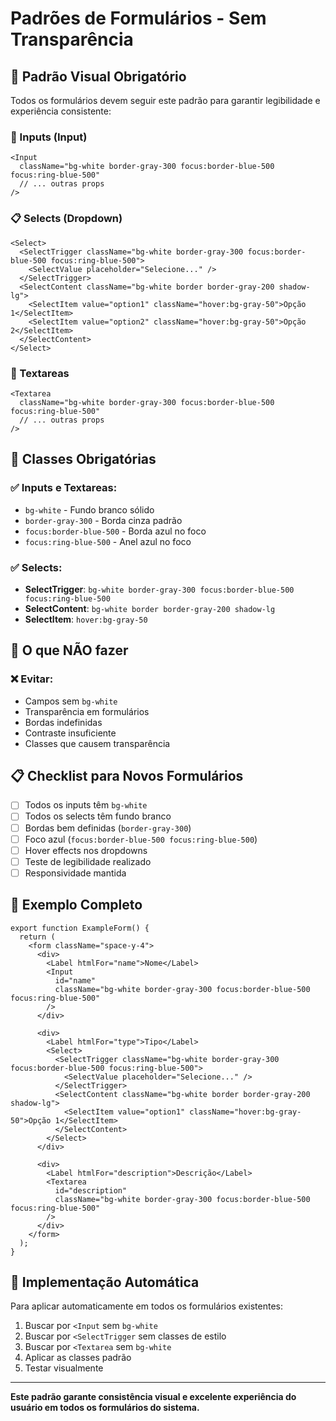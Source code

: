 # Padrões de Formulários - Sem Transparência

## 🎨 Padrão Visual Obrigatório

Todos os formulários devem seguir este padrão para garantir legibilidade e experiência consistente:

### 📝 Inputs (Input)
```tsx
<Input 
  className="bg-white border-gray-300 focus:border-blue-500 focus:ring-blue-500"
  // ... outras props
/>
```

### 📋 Selects (Dropdown)
```tsx
<Select>
  <SelectTrigger className="bg-white border-gray-300 focus:border-blue-500 focus:ring-blue-500">
    <SelectValue placeholder="Selecione..." />
  </SelectTrigger>
  <SelectContent className="bg-white border border-gray-200 shadow-lg">
    <SelectItem value="option1" className="hover:bg-gray-50">Opção 1</SelectItem>
    <SelectItem value="option2" className="hover:bg-gray-50">Opção 2</SelectItem>
  </SelectContent>
</Select>
```

### 📄 Textareas
```tsx
<Textarea 
  className="bg-white border-gray-300 focus:border-blue-500 focus:ring-blue-500"
  // ... outras props
/>
```

## 🎯 Classes Obrigatórias

### ✅ Inputs e Textareas:
- `bg-white` - Fundo branco sólido
- `border-gray-300` - Borda cinza padrão
- `focus:border-blue-500` - Borda azul no foco
- `focus:ring-blue-500` - Anel azul no foco

### ✅ Selects:
- **SelectTrigger**: `bg-white border-gray-300 focus:border-blue-500 focus:ring-blue-500`
- **SelectContent**: `bg-white border border-gray-200 shadow-lg`
- **SelectItem**: `hover:bg-gray-50`

## 🚫 O que NÃO fazer

### ❌ Evitar:
- Campos sem `bg-white`
- Transparência em formulários
- Bordas indefinidas
- Contraste insuficiente
- Classes que causem transparência

## 📋 Checklist para Novos Formulários

- [ ] Todos os inputs têm `bg-white`
- [ ] Todos os selects têm fundo branco
- [ ] Bordas bem definidas (`border-gray-300`)
- [ ] Foco azul (`focus:border-blue-500 focus:ring-blue-500`)
- [ ] Hover effects nos dropdowns
- [ ] Teste de legibilidade realizado
- [ ] Responsividade mantida

## 🎨 Exemplo Completo

```tsx
export function ExampleForm() {
  return (
    <form className="space-y-4">
      <div>
        <Label htmlFor="name">Nome</Label>
        <Input 
          id="name"
          className="bg-white border-gray-300 focus:border-blue-500 focus:ring-blue-500"
        />
      </div>
      
      <div>
        <Label htmlFor="type">Tipo</Label>
        <Select>
          <SelectTrigger className="bg-white border-gray-300 focus:border-blue-500 focus:ring-blue-500">
            <SelectValue placeholder="Selecione..." />
          </SelectTrigger>
          <SelectContent className="bg-white border border-gray-200 shadow-lg">
            <SelectItem value="option1" className="hover:bg-gray-50">Opção 1</SelectItem>
          </SelectContent>
        </Select>
      </div>
      
      <div>
        <Label htmlFor="description">Descrição</Label>
        <Textarea 
          id="description"
          className="bg-white border-gray-300 focus:border-blue-500 focus:ring-blue-500"
        />
      </div>
    </form>
  );
}
```

## 🔧 Implementação Automática

Para aplicar automaticamente em todos os formulários existentes:

1. Buscar por `<Input` sem `bg-white`
2. Buscar por `<SelectTrigger` sem classes de estilo
3. Buscar por `<Textarea` sem `bg-white`
4. Aplicar as classes padrão
5. Testar visualmente

---

**Este padrão garante consistência visual e excelente experiência do usuário em todos os formulários do sistema.**
